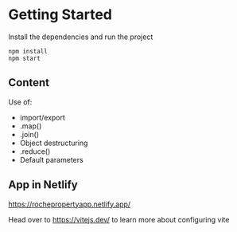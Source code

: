 # Getting Started
Install the dependencies and run the project
```
npm install
npm start
```

## Content
Use of:
  - import/export
  - .map()
  - .join()
  - Object destructuring
  - .reduce()
  - Default parameters

## App in Netlify
https://rochepropertyapp.netlify.app/

Head over to https://vitejs.dev/ to learn more about configuring vite